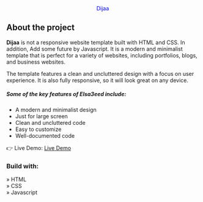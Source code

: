 <div align='center' style="color:blue">Dijaa</div>

<h2>About the project</h2>

  <p><b>Dijaa</b> is not a responsive website template built with HTML and CSS. In addition, Add some future by Javascript. It is a modern and minimalist template that is perfect for a variety of websites, including portfolios, blogs, and business websites.

The template features a clean and uncluttered design with a focus on user experience. It is also fully responsive, so it will look great on any device.

<h5>Some of the key features of Elsa3eed include:</h5>
<ul>
  <li>A modern and minimalist design</li>
  <li>Just for large screen</li>
  <li>Clean and uncluttered code</li>
  <li>Easy to customize</li>
  <li>Well-documented code</li>
</ul>
</p>

👉 Live Demo: <a href='https://dijaa.vercel.app/'>Live Demo</a>

<h3>Build with:</h3>

» HTML <br>
» CSS <br>
» Javascript

<!-- <h2>Screenshots of the Project 📸</h2>
<br>
<h3 align='center'>Home Page 🏡</h3>

<div align='center'>
<img src=''/>
</div> -->
